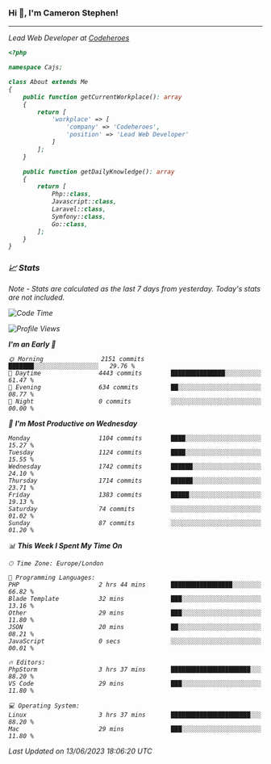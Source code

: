 ### Hi 👋, I'm Cameron Stephen!
<hr>
<p><em>Lead Web Developer at <a href="https://codeheroes.co.uk">Codeheroes</a></p>


```php
<?php

namespace Cajs;

class About extends Me
{
    public function getCurrentWorkplace(): array
    {
        return [
            'workplace' => [
                'company' => 'Codeheroes',
                'position' => 'Lead Web Developer'
            ]
        ];
    }

    public function getDailyKnowledge(): array
    {
        return [
            Php::class,
            Javascript::class,
            Laravel::class,
            Symfony::class,
            Go::class,
        ];
    }
}
```

### 📈 Stats
<p><em>Note - Stats are calculated as the last 7 days from yesterday. Today's stats are not included.</em></p>


<!--START_SECTION:waka-->
![Code Time](http://img.shields.io/badge/Code%20Time-3%2C407%20hrs%2045%20mins-blue)

![Profile Views](http://img.shields.io/badge/Profile%20Views-0-blue)

**I'm an Early 🐤** 

```text
🌞 Morning                2151 commits        ███████░░░░░░░░░░░░░░░░░░   29.76 % 
🌆 Daytime                4443 commits        ███████████████░░░░░░░░░░   61.47 % 
🌃 Evening                634 commits         ██░░░░░░░░░░░░░░░░░░░░░░░   08.77 % 
🌙 Night                  0 commits           ░░░░░░░░░░░░░░░░░░░░░░░░░   00.00 % 
```
📅 **I'm Most Productive on Wednesday** 

```text
Monday                   1104 commits        ████░░░░░░░░░░░░░░░░░░░░░   15.27 % 
Tuesday                  1124 commits        ████░░░░░░░░░░░░░░░░░░░░░   15.55 % 
Wednesday                1742 commits        ██████░░░░░░░░░░░░░░░░░░░   24.10 % 
Thursday                 1714 commits        ██████░░░░░░░░░░░░░░░░░░░   23.71 % 
Friday                   1383 commits        █████░░░░░░░░░░░░░░░░░░░░   19.13 % 
Saturday                 74 commits          ░░░░░░░░░░░░░░░░░░░░░░░░░   01.02 % 
Sunday                   87 commits          ░░░░░░░░░░░░░░░░░░░░░░░░░   01.20 % 
```


📊 **This Week I Spent My Time On** 

```text
🕑︎ Time Zone: Europe/London

💬 Programming Languages: 
PHP                      2 hrs 44 mins       █████████████████░░░░░░░░   66.82 % 
Blade Template           32 mins             ███░░░░░░░░░░░░░░░░░░░░░░   13.16 % 
Other                    29 mins             ███░░░░░░░░░░░░░░░░░░░░░░   11.80 % 
JSON                     20 mins             ██░░░░░░░░░░░░░░░░░░░░░░░   08.21 % 
JavaScript               0 secs              ░░░░░░░░░░░░░░░░░░░░░░░░░   00.01 % 

🔥 Editors: 
PhpStorm                 3 hrs 37 mins       ██████████████████████░░░   88.20 % 
VS Code                  29 mins             ███░░░░░░░░░░░░░░░░░░░░░░   11.80 % 

💻 Operating System: 
Linux                    3 hrs 37 mins       ██████████████████████░░░   88.20 % 
Mac                      29 mins             ███░░░░░░░░░░░░░░░░░░░░░░   11.80 % 
```


 Last Updated on 13/06/2023 18:06:20 UTC
<!--END_SECTION:waka-->
